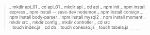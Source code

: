 >_ mkdir api_01
>_ cd api_01
>_ mkdir api
>_ cd api
>_ npm init
>_ npm install express
>_ npm install -- save-dev nodemon
>_ npm install consign
>_ npm install body-parser 
>_ npm install mysql2
>_ npm install moment
>_ mkdir src
>_ mkdir config
>_ mkdir controller
>_ cd src         
>_ touch index.js
>_ cd db
>_ touch conexao.js
>_ touch tabela.js
>_
>_
>_
>_


